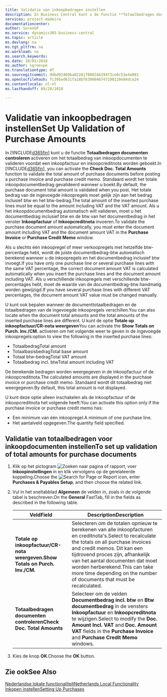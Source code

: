 ```yaml
---
title: Validatie van inkoopbedragen instellen
description: In Business Central kunt u de functie **Totaalbedragen documenten controleren** activeren om het totaalbedrag van inkoopdocumenten te valideren voordat een inkoopfactuur en inkoopcreditnota worden geboekt.
services: project-madeira
documentationcenter: 
author: SorenGP
ms.service: dynamics365-business-central
ms.topic: article
ms.devlang: na
ms.tgt_pltfrm: na
ms.workload: na
ms.search.keywords: 
ms.date: 10/01/2018
ms.author: sgroespe
ms.translationtype: HT
ms.sourcegitcommit: 9dbd92409ba02281f008246194f3ce0c53e4e001
ms.openlocfilehash: fc395ed631fa18bf6390046747198120e84dca24
ms.contentlocale: nl-nl
ms.lasthandoff: 09/28/2018

---
```

# <a name="set-up-validation-of-purchase-amounts"></a><span data-ttu-id="067d1-103">Validatie van inkoopbedragen instellen</span><span class="sxs-lookup"><span data-stu-id="067d1-103">Set Up Validation of Purchase Amounts</span></span>
<span data-ttu-id="067d1-104">In [!INCLUDE[d365fin](../../includes/d365fin_md.md)] kunt u de functie **Totaalbedragen documenten controleren** activeren om het totaalbedrag van inkoopdocumenten te valideren voordat een inkoopfactuur en inkoopcreditnota worden geboekt.</span><span class="sxs-lookup"><span data-stu-id="067d1-104">In [!INCLUDE[d365fin](../../includes/d365fin_md.md)], you can activate the **Check Doc. Total Amounts** function to validate the total amount of purchase documents before posting a purchase invoice and purchase credit memo.</span></span> <span data-ttu-id="067d1-105">Standaard wordt het totale inkoopdocumentbedrag gevalideerd wanneer u boekt.</span><span class="sxs-lookup"><span data-stu-id="067d1-105">By default, the purchase document total amount is validated when you post.</span></span> <span data-ttu-id="067d1-106">Het totale bedrag van de ingevoegde inkoopregels moet gelijk zijn aan het bedrag inclusief btw en het btw-bedrag.</span><span class="sxs-lookup"><span data-stu-id="067d1-106">The total amount of the inserted purchase lines must be equal to the amount including VAT and the VAT amount.</span></span> <span data-ttu-id="067d1-107">Als u het inkoopdocumentbedrag automatisch wilt valideren, moet u het documentbedrag inclusief btw en de btw van het documentbedrag in het venster **Inkoopfactuur** of **Inkoopcreditnota** invoeren.</span><span class="sxs-lookup"><span data-stu-id="067d1-107">To validate the purchase document amount automatically, you must enter the document amount including VAT and the document amount VAT in the **Purchase Invoice** or **Purchase Credit Memo** window.</span></span>  

<span data-ttu-id="067d1-108">Als u slechts één inkoopregel of meer verkoopregels met hetzelfde btw-percentage hebt, wordt de juiste documentbedrag-btw automatisch berekend wanneer u de inkoopregels en het documentbedrag inclusief btw invoegt.</span><span class="sxs-lookup"><span data-stu-id="067d1-108">If you have only one purchase line or several purchase lines with the same VAT percentage, the correct document amount VAT is calculated automatically when you insert the purchase lines and the document amount including VAT.</span></span> <span data-ttu-id="067d1-109">Als u verschillende inkoopregels met verschillende btw-percentages hebt, moet de waarde van de documentbedrag-btw handmatig worden gewijzigd.</span><span class="sxs-lookup"><span data-stu-id="067d1-109">If you have several purchase lines with different VAT percentages, the document amount VAT value must be changed manually.</span></span>  

<span data-ttu-id="067d1-110">U kunt ook bepalen wanneer de documenttotaalbedragen en de totaalbedragen van de ingevoegde inkoopregels verschillen.</span><span class="sxs-lookup"><span data-stu-id="067d1-110">You can also locate when the document total amounts and the total amounts of the inserted purchase lines are different.</span></span> <span data-ttu-id="067d1-111">U kunt de optie **Totale op inkoopfactuur/CR-nota weergeven**</span><span class="sxs-lookup"><span data-stu-id="067d1-111">You can activate the **Show Totals on Purch. Inv./CM.**</span></span> <span data-ttu-id="067d1-112">activeren om het volgende weer te geven in de ingevoegde inkoopregels:</span><span class="sxs-lookup"><span data-stu-id="067d1-112">option to view the following in the inserted purchase lines:</span></span>  

- <span data-ttu-id="067d1-113">Totaalbedrag</span><span class="sxs-lookup"><span data-stu-id="067d1-113">Total amount</span></span>  
- <span data-ttu-id="067d1-114">Totaalbasisbedrag</span><span class="sxs-lookup"><span data-stu-id="067d1-114">Total base amount</span></span>  
- <span data-ttu-id="067d1-115">Totaal btw-bedrag</span><span class="sxs-lookup"><span data-stu-id="067d1-115">Total VAT amount</span></span>  
- <span data-ttu-id="067d1-116">Totaalbedrag incl. btw</span><span class="sxs-lookup"><span data-stu-id="067d1-116">Total amount including VAT</span></span>  

<span data-ttu-id="067d1-117">De berekende bedragen worden weergegeven in de inkoopfactuur of de inkoopcreditnota.</span><span class="sxs-lookup"><span data-stu-id="067d1-117">The calculated amounts are displayed in the purchase invoice or purchase credit memo.</span></span> <span data-ttu-id="067d1-118">Standaard wordt dit totaalbedrag niet weergegeven.</span><span class="sxs-lookup"><span data-stu-id="067d1-118">By default, this total amount is not displayed.</span></span>  

<span data-ttu-id="067d1-119">U kunt deze optie alleen inschakelen als de inkoopfactuur of de inkoopcreditnota het volgende heeft:</span><span class="sxs-lookup"><span data-stu-id="067d1-119">You can activate this option only if the purchase invoice or purchase credit memo has:</span></span>  

- <span data-ttu-id="067d1-120">Een minimum van één inkoopregel.</span><span class="sxs-lookup"><span data-stu-id="067d1-120">A minimum of one purchase line.</span></span>  
- <span data-ttu-id="067d1-121">Het aantalveld opgegeven.</span><span class="sxs-lookup"><span data-stu-id="067d1-121">The quantity field specified.</span></span>  

## <a name="to-set-up-validation-of-total-amounts-for-purchase-documents"></a><span data-ttu-id="067d1-122">Validatie van totaalbedragen voor inkoopdocumenten instellen</span><span class="sxs-lookup"><span data-stu-id="067d1-122">To set up validation of total amounts for purchase documents</span></span>  

1.  <span data-ttu-id="067d1-123">Klik op het pictogram ![Zoeken naar pagina of rapport](../../media/ui-search/search_small.png "pictogram Zoeken naar pagina of rapport"), voer **Inkoopinstellingen** in en klik vervolgens op de gerelateerde koppeling.</span><span class="sxs-lookup"><span data-stu-id="067d1-123">Choose the ![Search for Page or Report](../../media/ui-search/search_small.png "Search for Page or Report icon") icon, enter **Purchases & Payables Setup**, and then choose the related link.</span></span>  
2.  <span data-ttu-id="067d1-124">Vul in het sneltabblad **Algemeen** de velden in, zoals in de volgende tabel is beschreven.</span><span class="sxs-lookup"><span data-stu-id="067d1-124">On the **General** FastTab, fill in the fields as described in the following table.</span></span>  

    |<span data-ttu-id="067d1-125">Veld</span><span class="sxs-lookup"><span data-stu-id="067d1-125">Field</span></span>|<span data-ttu-id="067d1-126">Description</span><span class="sxs-lookup"><span data-stu-id="067d1-126">Description</span></span>|  
    |---------------------------------|---------------------------------------|  
    |<span data-ttu-id="067d1-127">**Totale op inkoopfactuur/CR-nota weergeven.**</span><span class="sxs-lookup"><span data-stu-id="067d1-127">**Show Totals on Purch. Inv./CM.**</span></span>|<span data-ttu-id="067d1-128">Selecteren om de totalen opnieuw te berekenen van alle inkoopfacturen en creditnota's.</span><span class="sxs-lookup"><span data-stu-id="067d1-128">Select to recalculate the totals on all purchase invoices and credit memos.</span></span> <span data-ttu-id="067d1-129">Dit kan een tijdrovend proces zijn, afhankelijk van het aantal documenten dat moet worden herberekend.</span><span class="sxs-lookup"><span data-stu-id="067d1-129">This can take more time depending on the number of documents that must be recalculated.</span></span>|  
    |<span data-ttu-id="067d1-130">**Totaalbedragen documenten controleren**</span><span class="sxs-lookup"><span data-stu-id="067d1-130">**Check Doc. Total Amounts**</span></span>|<span data-ttu-id="067d1-131">Selecteer om de velden **Documentbedrag incl. btw** en **Btw documentbedrag** in de vensters **Inkoopfactuur** en **Inkoopcreditnota** te wijzigen.</span><span class="sxs-lookup"><span data-stu-id="067d1-131">Select to modify the **Doc. Amount Incl. VAT** and **Doc. Amount VAT** fields in the **Purchase Invoice** and **Purchase Credit Memo** windows.</span></span>|  

3.  <span data-ttu-id="067d1-132">Kies de knop **OK**.</span><span class="sxs-lookup"><span data-stu-id="067d1-132">Choose the **OK** button.</span></span>  

## <a name="see-also"></a><span data-ttu-id="067d1-133">Zie ook</span><span class="sxs-lookup"><span data-stu-id="067d1-133">See Also</span></span>  
[<span data-ttu-id="067d1-134">Nederlandse lokale functionaliteit</span><span class="sxs-lookup"><span data-stu-id="067d1-134">Netherlands Local Functionality</span></span>](netherlands-local-functionality.md)  
[<span data-ttu-id="067d1-135">Inkopen instellen</span><span class="sxs-lookup"><span data-stu-id="067d1-135">Setting Up Purchases</span></span>](../../sales-how-work-standard-lines.md)

